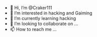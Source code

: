 - 👋 Hi, I’m @Craker111
- 👀 I’m interested in hacking and Gaiming
- 🌱 I’m currently learning hacking
- 💞️ I’m looking to collaborate on ...
- 📫 How to reach me ...

<!---
Craker111/Craker111 is a ✨ special ✨ repository because its `README.md` (this file) appears on your GitHub profile.
You can click the Preview link to take a look at your changes.
--->
